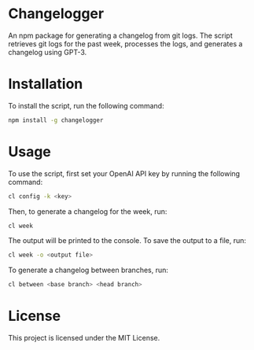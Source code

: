 # Changelogger
An npm package for generating a changelog from git logs. The script retrieves git logs for the past week, processes the logs, and generates a changelog using GPT-3.

# Installation
To install the script, run the following command:

```sh
npm install -g changelogger
```

# Usage
To use the script, first set your OpenAI API key by running the following command:

```sh
cl config -k <key>
```

Then, to generate a changelog for the week, run:
```sh
cl week
```

The output will be printed to the console. To save the output to a file, run:
```sh
cl week -o <output file>
```

To generate a changelog between branches, run:
```sh
cl between <base branch> <head branch>
```

# License
This project is licensed under the MIT License.